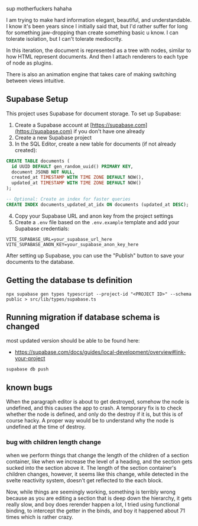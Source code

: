 sup motherfuckers hahaha

I am trying to make hard information elegant, beautiful, and understandable. I know it's been years since I initially said that, but I'd rather suffer for long for something jaw-dropping than create something basic u know. I can tolerate isolation, but I can't tolerate mediocrity.

In this iteration, the document is represented as a tree with nodes, similar to how HTML represent documents. And then I attach renderers to each type of node as plugins.

There is also an animation engine that takes care of making switching between views intuitive.

## Supabase Setup

This project uses Supabase for document storage. To set up Supabase:

1. Create a Supabase account at [https://supabase.com](https://supabase.com) if you don't have one already
2. Create a new Supabase project
3. In the SQL Editor, create a new table for documents (if not already created):

```sql
CREATE TABLE documents (
  id UUID DEFAULT gen_random_uuid() PRIMARY KEY,
  document JSONB NOT NULL,
  created_at TIMESTAMP WITH TIME ZONE DEFAULT NOW(),
  updated_at TIMESTAMP WITH TIME ZONE DEFAULT NOW()
);

-- Optional: Create an index for faster queries
CREATE INDEX documents_updated_at_idx ON documents (updated_at DESC);
```

4. Copy your Supabase URL and anon key from the project settings
5. Create a `.env` file based on the `.env.example` template and add your Supabase credentials:

```
VITE_SUPABASE_URL=your_supabase_url_here
VITE_SUPABASE_ANON_KEY=your_supabase_anon_key_here
```

After setting up Supabase, you can use the "Publish" button to save your documents to the database.

## Getting the database ts definition

```
npx supabase gen types typescript --project-id "<PROJECT ID>" --schema public > src/lib/types/supabase.ts
```

## Running migration if database schema is changed

most updated version should be able to be found here: 
- https://supabase.com/docs/guides/local-development/overview#link-your-project



```
supabase db push
```


## known bugs

When the paragraph editor is about to get destroyed, somehow the node is undefined, and this causes the app to crash. A temporary fix is to check whether the node is defined, and only do the destroy if it is, but this is of course hacky. A proper way would be to understand why the node is undefined at the time of destroy.

### bug with children length change

when we perform things that change the length of the children of a section container, like when we increase the level of a heading, and the section gets sucked into the section above it. The length of the section container's children changes, however, it seems like this change, while detected in the svelte reactivity system, doesn't get reflected to the each block.

Now, while things are seemingly working, something is terribly wrong because as you are editing a section that is deep down the hierarchy, it gets really slow, and boy does rerender happen a lot, I tried using functional binding, to intercept the getter in the binds, and boy it happened about 71 times which is rather crazy. 
